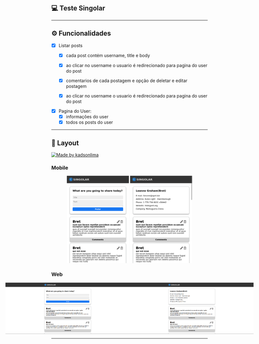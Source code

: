 ## 💻 Teste Singolar 

---

## ⚙️ Funcionalidades

- [x] Listar posts
  - [x] cada post contém username, title e body
  - [x] ao clicar no username o usuario é redirecionado para pagina do user do post
  - [x] comentarios de cada postagem e opção de deletar e editar postagem
  - [x] ao clicar no username o usuario é redirecionado para pagina do user do post


- [x] Pagina do User:
  - [x] informações do user
  - [x] todos os posts do user

---

## 🎨 Layout

<a href="https://front-singolar-mesa.vercel.app/">
  <img alt="Made by kadsonlima" src="https://img.shields.io/badge/-abrir%20aplica%C3%A7%C3%A3o-success">
</a>

### Mobile

<p align="center">
  <img alt="front-singolar" title="#front-singolar" src="./web/mobile.png" width="200px">

  <img alt="front-singolar" title="#front-singolar" src="./web/mobileuser.png" width="200px">
</p>

### Web

<p align="center" style="display: flex; align-items: flex-start; justify-content: center;">
  <img alt="front-singolar" title="#front-singolar" src="./web/web.png" width="400px">

  <img alt="front-singolar" title="#front-singolar" src="./web/webuser.png" width="400px">
</p>

---
